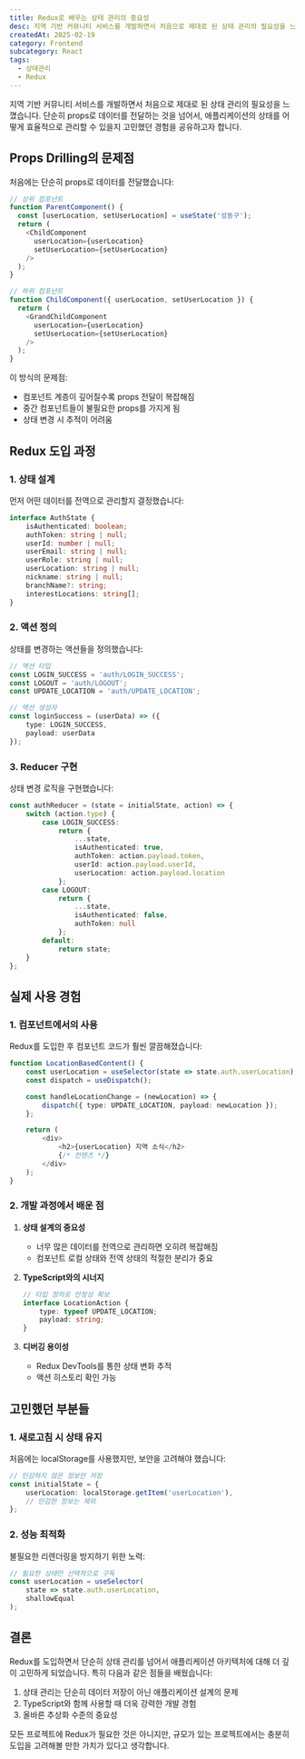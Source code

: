 ```yaml
---
title: Redux로 배우는 상태 관리의 중요성
desc: 지역 기반 커뮤니티 서비스를 개발하면서 처음으로 제대로 된 상태 관리의 필요성을 느꼈습니다. 단순히 props로 데이터를 전달하는 것을 넘어서, 애플리케이션의 상태를 어떻게 효율적으로 관리할 수 있을지 고민했던 경험을 공유하고자 합니다.
createdAt: 2025-02-19
category: Frontend
subcategory: React
tags:
  - 상태관리
  - Redux
---
```


지역 기반 커뮤니티 서비스를 개발하면서 처음으로 제대로 된 상태 관리의 필요성을 느꼈습니다. 단순히 props로 데이터를 전달하는 것을 넘어서, 애플리케이션의 상태를 어떻게 효율적으로 관리할 수 있을지 고민했던 경험을 공유하고자 합니다.

## Props Drilling의 문제점

처음에는 단순히 props로 데이터를 전달했습니다:
```typescript
// 상위 컴포넌트
function ParentComponent() {
  const [userLocation, setUserLocation] = useState('성동구');
  return (
    <ChildComponent 
      userLocation={userLocation} 
      setUserLocation={setUserLocation}
    />
  );
}

// 하위 컴포넌트
function ChildComponent({ userLocation, setUserLocation }) {
  return (
    <GrandChildComponent 
      userLocation={userLocation}
      setUserLocation={setUserLocation} 
    />
  );
}
```

이 방식의 문제점:
- 컴포넌트 계층이 깊어질수록 props 전달이 복잡해짐
- 중간 컴포넌트들이 불필요한 props를 가지게 됨
- 상태 변경 시 추적이 어려움

## Redux 도입 과정

### 1. 상태 설계
먼저 어떤 데이터를 전역으로 관리할지 결정했습니다:
```typescript
interface AuthState {
    isAuthenticated: boolean;
    authToken: string | null;
    userId: number | null;
    userEmail: string | null;
    userRole: string | null;
    userLocation: string | null;
    nickname: string | null;
    branchName?: string;
    interestLocations: string[];
}
```

### 2. 액션 정의
상태를 변경하는 액션들을 정의했습니다:
```typescript
// 액션 타입
const LOGIN_SUCCESS = 'auth/LOGIN_SUCCESS';
const LOGOUT = 'auth/LOGOUT';
const UPDATE_LOCATION = 'auth/UPDATE_LOCATION';

// 액션 생성자
const loginSuccess = (userData) => ({
    type: LOGIN_SUCCESS,
    payload: userData
});
```

### 3. Reducer 구현
상태 변경 로직을 구현했습니다:
```typescript
const authReducer = (state = initialState, action) => {
    switch (action.type) {
        case LOGIN_SUCCESS:
            return {
                ...state,
                isAuthenticated: true,
                authToken: action.payload.token,
                userId: action.payload.userId,
                userLocation: action.payload.location
            };
        case LOGOUT:
            return {
                ...state,
                isAuthenticated: false,
                authToken: null
            };
        default:
            return state;
    }
};
```

## 실제 사용 경험

### 1. 컴포넌트에서의 사용
Redux를 도입한 후 컴포넌트 코드가 훨씬 깔끔해졌습니다:
```typescript
function LocationBasedContent() {
    const userLocation = useSelector(state => state.auth.userLocation);
    const dispatch = useDispatch();

    const handleLocationChange = (newLocation) => {
        dispatch({ type: UPDATE_LOCATION, payload: newLocation });
    };

    return (
        <div>
            <h2>{userLocation} 지역 소식</h2>
            {/* 컨텐츠 */}
        </div>
    );
}
```

### 2. 개발 과정에서 배운 점

1. **상태 설계의 중요성**
   - 너무 많은 데이터를 전역으로 관리하면 오히려 복잡해짐
   - 컴포넌트 로컬 상태와 전역 상태의 적절한 분리가 중요

2. **TypeScript와의 시너지**
   ```typescript
   // 타입 정의로 안정성 확보
   interface LocationAction {
       type: typeof UPDATE_LOCATION;
       payload: string;
   }
   ```

3. **디버깅 용이성**
   - Redux DevTools를 통한 상태 변화 추적
   - 액션 히스토리 확인 가능

## 고민했던 부분들

### 1. 새로고침 시 상태 유지
처음에는 localStorage를 사용했지만, 보안을 고려해야 했습니다:
```typescript
// 민감하지 않은 정보만 저장
const initialState = {
    userLocation: localStorage.getItem('userLocation'),
    // 민감한 정보는 제외
};
```

### 2. 성능 최적화
불필요한 리렌더링을 방지하기 위한 노력:
```typescript
// 필요한 상태만 선택적으로 구독
const userLocation = useSelector(
    state => state.auth.userLocation,
    shallowEqual
);
```

## 결론

Redux를 도입하면서 단순히 상태 관리를 넘어서 애플리케이션 아키텍처에 대해 더 깊이 고민하게 되었습니다. 특히 다음과 같은 점들을 배웠습니다:

1. 상태 관리는 단순히 데이터 저장이 아닌 애플리케이션 설계의 문제
2. TypeScript와 함께 사용할 때 더욱 강력한 개발 경험
3. 올바른 추상화 수준의 중요성

모든 프로젝트에 Redux가 필요한 것은 아니지만, 규모가 있는 프로젝트에서는 충분히 도입을 고려해볼 만한 가치가 있다고 생각합니다. 